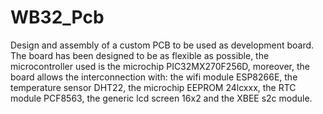 # WB32_Pcb

Design and assembly of a custom PCB to be used as development board. 
The board has been designed to be as flexible as possible, the microcontroller used is the microchip PIC32MX270F256D, moreover, the board allows the interconnection with: the wifi module ESP8266E, the temperature sensor DHT22, the microchip EEPROM 24lcxxx,  the RTC module PCF8563, the generic lcd screen 16x2 and the XBEE s2c module. 
